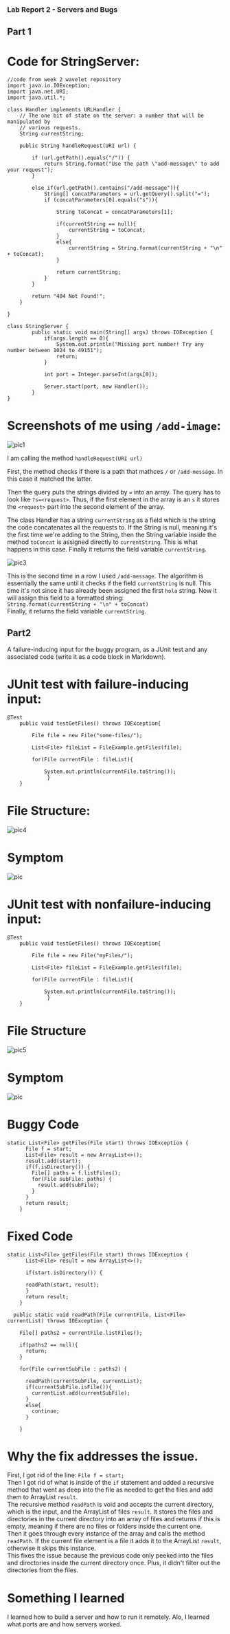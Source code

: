 
### Lab Report 2 - Servers and Bugs

## **Part 1**

# Code for StringServer:

```
//code from week 2 wavelet repository
import java.io.IOException;
import java.net.URI;
import java.util.*;

class Handler implements URLHandler {
    // The one bit of state on the server: a number that will be manipulated by
    // various requests.
    String currentString;

    public String handleRequest(URI url) {

        if (url.getPath().equals("/")) {
            return String.format("Use the path \"add-message\" to add your request");
        }

        else if(url.getPath().contains("/add-message")){
            String[] concatParameters = url.getQuery().split("=");
            if (concatParameters[0].equals("s")){

                String toConcat = concatParameters[1];

                if(currentString == null){
                    currentString = toConcat;
                }
                else{
                    currentString = String.format(currentString + "\n" + toConcat);
                }

                return currentString;
            } 
        }

        return "404 Not Found!";
    }
        
} 

class StringServer {
        public static void main(String[] args) throws IOException {
            if(args.length == 0){
                System.out.println("Missing port number! Try any number between 1024 to 49151");
                return;
            }

            int port = Integer.parseInt(args[0]);

            Server.start(port, new Handler());
        }
}
```

# Screenshots of me using `/add-image`:

![pic1](lab3-pic2.png)


I am calling the method `handleRequest(URI url)`

First, the method checks if there is a path that mathces `/` or `/add-message`. In this case it matched the latter.

Then the query puts the strings divided by `=` into an array. The query has to look like `?s=<request>`. Thus, if the first element in the array is an `s` it stores the `<request>` part into the second element of the array.

The class Handler has a string `currentString` as a field which is the string the code concatenates all the requests to. If the String is null, meaning it's the first time we're adding to the String, then the String variable inside the method `toConcat` is assigned directly to `currentString`. This is what happens in this case. Finally it returns the field variable `currentString`.  

![pic3](lab3-pic3.png)

This is the second time in a row I used `/add-message`. The algorithm is essentially the same until it checks if the field `currentString` is null. This time it's not since it has already been assigned the first `hola` string. Now it will assign this field to a formatted string:  
`String.format(currentString + "\n" + toConcat)`  
Finally, it returns the field variable `currentString`. 

## **Part2**

A failure-inducing input for the buggy program, as a JUnit test and any associated code (write it as a code block in Markdown).

# JUnit test with failure-inducing input:
```
@Test
    public void testGetFiles() throws IOException{

        File file = new File("some-files/");

        List<File> fileList = FileExample.getFiles(file);

        for(File currentFile : fileList){

            System.out.println(currentFile.toString());   
             }
    }
```

# File Structure:

![pic4](lab3-pic4.png)

# Symptom

![pic](lab3-pic9.png)




# JUnit test with nonfailure-inducing input:
```
@Test
    public void testGetFiles() throws IOException{

        File file = new File("myFiles/");
        
        List<File> fileList = FileExample.getFiles(file);

        for(File currentFile : fileList){

            System.out.println(currentFile.toString());   
             }
    }
```   
# File Structure
![pic5](lab3-pic8.png)

# Symptom
![pic](lab3-pic7.png)  

# Buggy Code
```
static List<File> getFiles(File start) throws IOException {
	  File f = start;
	  List<File> result = new ArrayList<>();
	  result.add(start);
	  if(f.isDirectory()) {
	    File[] paths = f.listFiles();
	    for(File subFile: paths) {
	      result.add(subFile);
	    }
	  }
	  return result;
	}
```

# Fixed Code

```
static List<File> getFiles(File start) throws IOException {
	  List<File> result = new ArrayList<>();
    
	  if(start.isDirectory()) {
	    
      readPath(start, result);
	  }
	  return result;
	}

  public static void readPath(File currentFile, List<File> currentList) throws IOException {

    File[] paths2 = currentFile.listFiles();

    if(paths2 == null){
      return;
    }

    for(File currentSubFile : paths2) {

      readPath(currentSubFile, currentList);
      if(currentSubFile.isFile()){
        currentList.add(currentSubFile);
      }
      else{
        continue;
      }

    }
```
# Why the fix addresses the issue.

First, I got rid of the line: `File f = start;` <br> Then I got rid of what is inside of the `if` statement and added a recursive method that went as deep into the file as needed to get the files and add them to ArrayList `result`.<br> The recursive method `readPath` is void and accepts the current directory, which is the input, and the ArrayList of files `result`.  It stores the files and directories in the current directory into an array of files and returns if this is empty, meaning if there are no files or folders inside the current one.<br>Then it goes through every instance of the array and calls the method `readPath`. If the current file element is a file it adds it to the ArrayList `result`, otherwise it skips this instance.<br>
This fixes the issue because the previous code only peeked into the files and directories inside the current directory once. Plus, it didn't filter out the directories from the files.
# Something I learned 

I learned how to build a server and how to run it remotely. Alo, I learned what ports are and how servers worked.
